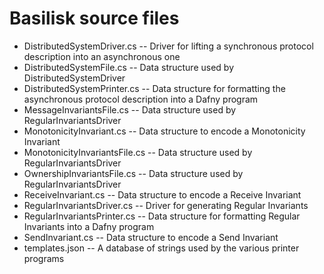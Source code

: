 # Basilisk source files

* DistributedSystemDriver.cs -- Driver for lifting a synchronous protocol description into an asynchronous one
* DistributedSystemFile.cs -- Data structure used by DistributedSystemDriver
* DistributedSystemPrinter.cs -- Data structure for formatting the asynchronous protocol description into a Dafny program
* MessageInvariantsFile.cs -- Data structure used by RegularInvariantsDriver
* MonotonicityInvariant.cs -- Data structure to encode a Monotonicity Invariant
* MonotonicityInvariantsFile.cs -- Data structure used by RegularInvariantsDriver
* OwnershipInvariantsFile.cs -- Data structure used by RegularInvariantsDriver
* ReceiveInvariant.cs -- Data structure to encode a Receive Invariant
* RegularInvariantsDriver.cs -- Driver for generating Regular Invariants
* RegularInvariantsPrinter.cs -- Data structure for formatting Regular Invariants into a Dafny program
* SendInvariant.cs -- Data structure to encode a Send Invariant
* templates.json -- A database of strings used by the various printer programs
